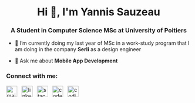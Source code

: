 <h1 align="center">Hi 👋, I'm Yannis Sauzeau</h1>
<h3 align="center">A Student in Computer Science MSc at University of Poitiers</h3>

- 🌱 I’m currently doing my last year of MSc in a work-study program that I am doing in the company **Serli** as a design engineer

- 💬 Ask me about **Mobile App Development**

<h3 align="left">Connect with me:</h3>
<p align="left">
<a href="mailto:yannissauzeau.pro@gmail.com" target="blank"><img align="center" src="https://upload.wikimedia.org/wikipedia/commons/thumb/7/7e/Gmail_icon_%282020%29.svg/800px-Gmail_icon_%282020%29.svg.png" alt="mail" height="30" /></a>
&nbsp;
<a href="https://linkedin.com/in/yannis-sauzeau" target="blank"><img align="center" src="https://raw.githubusercontent.com/rahuldkjain/github-profile-readme-generator/master/src/images/icons/Social/linked-in-alt.svg" alt="linkedin" height="30" /></a>
&nbsp;
<a href="https://stackoverflow.com/users/14512907" target="blank"><img align="center" src="https://raw.githubusercontent.com/rahuldkjain/github-profile-readme-generator/master/src/images/icons/Social/stack-overflow.svg" alt="stack-overflow" height="30" /></a>
&nbsp;
<a href="https://www.codewars.com/users/SauzeauYannis" target="blank"><img align="center" src="https://www.codewars.com/packs/assets/logo.61192cf7.svg" alt="codewars" height="30"/></a>
&nbsp;
<a href="https://www.codingame.com/profile/3d6c44f551bec78337bf44893eb0e4444137654" target="blank"><img align="center" src="https://iconape.com/wp-content/png_logo_vector/codingame.png" alt="codingame" height="30"/></a>
</p>
